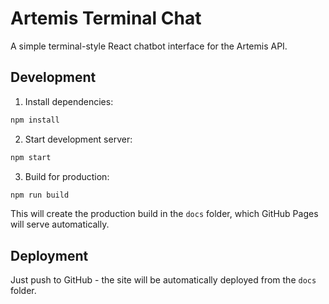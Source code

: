 # Artemis Terminal Chat

A simple terminal-style React chatbot interface for the Artemis API.

## Development

1. Install dependencies:
```bash
npm install
```

2. Start development server:
```bash
npm start
```

3. Build for production:
```bash
npm run build
```

This will create the production build in the `docs` folder, which GitHub Pages will serve automatically.

## Deployment

Just push to GitHub - the site will be automatically deployed from the `docs` folder.